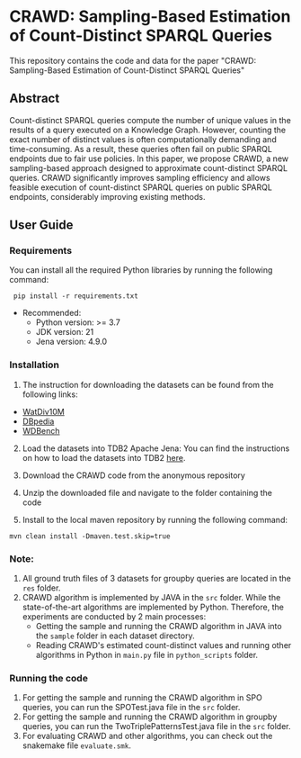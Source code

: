 # CRAWD: Sampling-Based Estimation of Count-Distinct SPARQL Queries
This repository contains the code and data for the paper "CRAWD: Sampling-Based Estimation of Count-Distinct SPARQL Queries" 

## Abstract
Count-distinct SPARQL queries compute the number of unique values in the results of a query executed on a Knowledge Graph. 
However, counting the exact number of distinct values is often computationally demanding and time-consuming. 
As a result, these queries often fail on public SPARQL endpoints due to fair use policies. 
In this paper, we propose CRAWD, a new sampling-based approach designed to approximate count-distinct SPARQL queries.
CRAWD significantly improves sampling efficiency and allows feasible execution of count-distinct SPARQL queries on public SPARQL endpoints, 
considerably improving existing methods.

## User Guide
### Requirements
You can install all the required Python libraries by running the following command:

``` pip install -r requirements.txt```

- Recommended:
    - Python version: >= 3.7
    - JDK version:  21
    - Jena version: 4.9.0
### Installation

1. The instruction for downloading the datasets can be found from the following links:
- [WatDiv10M](https://github.com/dsg-uwaterloo/watdiv)
- [DBpedia](https://github.com/dice-group/LargeRDFBench)
- [WDBench](https://github.com/MillenniumDB/WDBench)

2. Load the datasets into TDB2 Apache Jena:
You can find the instructions on how to load the datasets into TDB2 [here](https://jena.apache.org/documentation/tdb2/tdb2_cmds.html).

3. Download the CRAWD code from the anonymous repository
4. Unzip the downloaded file and navigate to the folder containing the code
5. Install to the local maven repository by running the following command:

```mvn clean install -Dmaven.test.skip=true```


### Note:
1. All ground truth files of 3 datasets for groupby queries are located in the `res` folder.
2. CRAWD algorithm is implemented by JAVA in the `src` folder. While the state-of-the-art algorithms are implemented by Python.
Therefore, the experiments are conducted by 2 main processes: 
    - Getting the sample and running the CRAWD algorithm in JAVA into the `sample` folder in each dataset directory.
    - Reading CRAWD's estimated count-distinct values and running other algorithms in Python in `main.py` file in `python_scripts` folder.

### Running the code

1. For getting the sample and running the CRAWD algorithm in SPO queries, you can run the SPOTest.java file in the `src` folder.
2. For getting the sample and running the CRAWD algorithm in groupby queries, you can run the TwoTriplePatternsTest.java file in the `src` folder.
3. For evaluating CRAWD and other algorithms, you can check out the snakemake file `evaluate.smk`.

